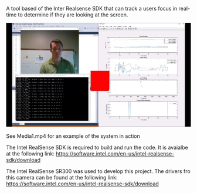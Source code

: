 A tool based of the Inter Realsense SDK that can track a users focus in real-time to determine if they are looking at the screen.

![System in Action](Picture1.png)

See Media1.mp4 for an example of the system in action

The Intel RealSense SDK is required to build and run the code.  It is avaialbe at the following link:
https://software.intel.com/en-us/intel-realsense-sdk/download

The Intel RealSense SR300 was used to develop this project.  The drivers fro this camera can be found at the following link:
https://software.intel.com/en-us/intel-realsense-sdk/download
